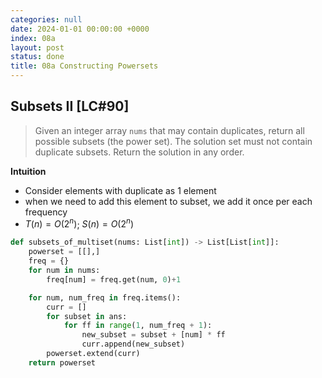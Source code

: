 ```yaml
---
categories: null
date: 2024-01-01 00:00:00 +0000
index: 08a
layout: post
status: done
title: 08a Constructing Powersets
---
```


## Subsets II [LC#90]
> Given an integer array `nums` that may contain duplicates, return all possible subsets (the power set). The solution set must not contain duplicate subsets. Return the solution in any order.

**Intuition**
- Consider elements with duplicate as 1 element
- when we need to add this element to subset, we add it once per each frequency
- $T(n) = O(2^n)$; $S(n) = O(2^n)$

```python
def subsets_of_multiset(nums: List[int]) -> List[List[int]]:
    powerset = [[],]
    freq = {}
    for num in nums:
        freq[num] = freq.get(num, 0)+1

    for num, num_freq in freq.items():
        curr = []
        for subset in ans:
            for ff in range(1, num_freq + 1):
                new_subset = subset + [num] * ff
                curr.append(new_subset)
        powerset.extend(curr)
    return powerset
```